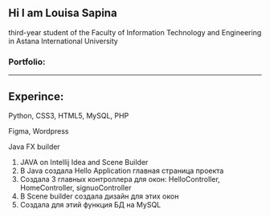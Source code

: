 <h2>Hi I am Louisa Sapina</h2>
<p>third-year student of the Faculty of Information Technology and Engineering in Astana International University</p>

<h3>Portfolio: </h3>

<hr>

<h2>Experince:</h2>
<p>Python, CSS3, HTML5, MySQL, PHP</p>
<p>Figma, Wordpress</p>

Java FX builder

1. JAVA on Intellij Idea and Scene Builder
2. В Java создала Hello Application главная страница проекта
3. Создала 3 главных контроллера для окон: HelloController, HomeController, signuoController
4. В Scene builder создала дизайн для этих окон
5. Создала для этий функция БД на MySQL 
